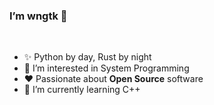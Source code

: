 ### I’m wngtk 👋

<br />

- ✨ Python by day, Rust by night
- 👀 I’m interested in System Programming
- ❤️ Passionate about **Open Source** software
- 🌱 I’m currently learning C++

<br />

<!---
wngtk/wngtk is a ✨ special ✨ repository because its `README.md` (this file) appears on your GitHub profile.
You can click the Preview link to take a look at your changes.
--->
